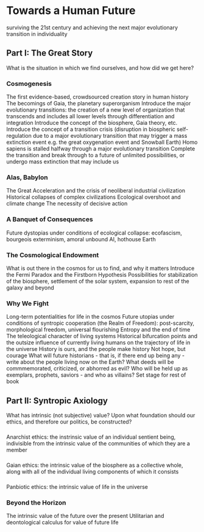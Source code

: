 # Towards a Human Future
surviving the 21st century and achieving the next major evolutionary transition in individuality

## Part I: The Great Story
What is the situation in which we find ourselves, and how did we get here?

### Cosmogenesis
The first evidence-based, crowdsourced creation story in human history
The becomings of Gaia, the planetary superorganism
Introduce the major evolutionary transitions: the creation of a new level of organization that transcends and includes all lower levels through differentiation and integration
Introduce the concept of the biosphere, Gaia theory, etc.
Introduce the concept of a transition crisis (disruption in biospheric self-regulation due to a major evolutionary transition that may trigger a mass extinction event e.g. the great oxygenation event and Snowball Earth)
Homo sapiens is stalled halfway through a major evolutionary transition
Complete the transition and break through to a future of unlimited possibilities, or undergo mass extinction that may include us

### Alas, Babylon
The Great Acceleration and the crisis of neoliberal industrial civilization
Historical collapses of complex civilizations
Ecological overshoot and climate change
The necessity of decisive action

### A Banquet of Consequences
Future dystopias under conditions of ecological collapse: ecofascism, bourgeois exterminism, amoral unbound AI, hothouse Earth

### The Cosmological Endowment
What is out there in the cosmos for us to find, and why it matters
Introduce the Fermi Paradox and the Firstborn Hypothesis
Possibilities for stabilization of the biosphere, settlement of the solar system, expansion to rest of the galaxy and beyond

### Why We Fight
Long-term potentialities for life in the cosmos
Future utopias under conditions of syntropic cooperation (the Realm of Freedom): post-scarcity, morphological freedom, universal flourishing
Entropy and the end of time
The teleological character of living systems
Historical bifurcation points and the outsize influence of currently living humans on the trajectory of life in the universe
History is ours, and the people make history
Not hope, but courage
What will future historians - that is, if there end up being any - write about the people living now on the Earth? What deeds will be commmemorated, criticized, or abhorred as evil? Who will be held up as exemplars, prophets, saviors - and who as villains?
Set stage for rest of book

## Part II: Syntropic Axiology
What has intrinsic (not subjective) value? Upon what foundation should our ethics, and therefore our politics, be constructed?

### 
Anarchist ethics: the instrinsic value of an individual sentient being, indivisible from the intrinsic value of the communities of which they are a member

### 
Gaian ethics: the intrinsic value of the biosphere as a collective whole, along with all of the individual living components of which it consists

### 
Panbiotic ethics: the intrinsic value of life in the universe

### Beyond the Horizon
The intrinsic value of the future over the present
Utilitarian and deontological calculus for value of future life


